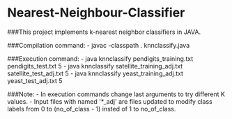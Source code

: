 # Nearest-Neighbour-Classifier

###This project implements k-nearest neighbor classifiers in JAVA.

###Compilation command: 
        - javac -classpath . knnclassify.java


###Execution command:
        - java knnclassify pendigits_training.txt pendigits_test.txt 5
        - java knnclassify satellite_training_adj.txt satellite_test_adj.txt 5
        - java knnclassify yeast_training_adj.txt yeast_test_adj.txt 5


###Note:
        - In execution commands change last arguments to try different K values.
        - Input files with named '*_adj' are files updated to modify class labels from 0 to (no_of_class - 1) insted of 
          1 to no_of_class.

